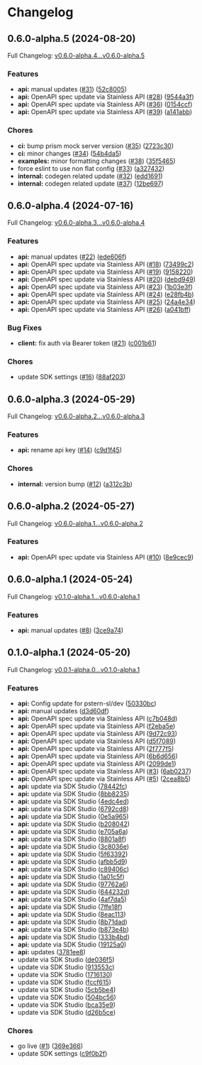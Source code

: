 # Changelog

## 0.6.0-alpha.5 (2024-08-20)

Full Changelog: [v0.6.0-alpha.4...v0.6.0-alpha.5](https://github.com/togethercomputer/together-typescript/compare/v0.6.0-alpha.4...v0.6.0-alpha.5)

### Features

* **api:** manual updates ([#31](https://github.com/togethercomputer/together-typescript/issues/31)) ([52c8005](https://github.com/togethercomputer/together-typescript/commit/52c800544043060963bf09ef10d3596d3855a86e))
* **api:** OpenAPI spec update via Stainless API ([#28](https://github.com/togethercomputer/together-typescript/issues/28)) ([9544a3f](https://github.com/togethercomputer/together-typescript/commit/9544a3f961b816fd59338db99b5f9b499dbfe832))
* **api:** OpenAPI spec update via Stainless API ([#36](https://github.com/togethercomputer/together-typescript/issues/36)) ([0154ccf](https://github.com/togethercomputer/together-typescript/commit/0154ccf0758b9ec9117b5a399eade3e51f49c5fd))
* **api:** OpenAPI spec update via Stainless API ([#39](https://github.com/togethercomputer/together-typescript/issues/39)) ([a141abb](https://github.com/togethercomputer/together-typescript/commit/a141abb2184e99a291eb5ea634fda71fca85f47b))


### Chores

* **ci:** bump prism mock server version ([#35](https://github.com/togethercomputer/together-typescript/issues/35)) ([2723c30](https://github.com/togethercomputer/together-typescript/commit/2723c30cd88f69fb77442faeb8a316bf1c5cde88))
* **ci:** minor changes ([#34](https://github.com/togethercomputer/together-typescript/issues/34)) ([54b4da5](https://github.com/togethercomputer/together-typescript/commit/54b4da54aeec098d154486f09ba52f6e8bc3f715))
* **examples:** minor formatting changes ([#38](https://github.com/togethercomputer/together-typescript/issues/38)) ([35f5465](https://github.com/togethercomputer/together-typescript/commit/35f546552c433af8d518db0b44f7fcd473c02eab))
* force eslint to use non flat config ([#33](https://github.com/togethercomputer/together-typescript/issues/33)) ([a327432](https://github.com/togethercomputer/together-typescript/commit/a327432973bc4f245ec272dcd58a7d0a4f117c09))
* **internal:** codegen related update ([#32](https://github.com/togethercomputer/together-typescript/issues/32)) ([edd1691](https://github.com/togethercomputer/together-typescript/commit/edd16911c877b06679f6f7759486e2ed442c94c5))
* **internal:** codegen related update ([#37](https://github.com/togethercomputer/together-typescript/issues/37)) ([12be697](https://github.com/togethercomputer/together-typescript/commit/12be697f897f91ce94edd5ec5fca6abe236a5135))

## 0.6.0-alpha.4 (2024-07-16)

Full Changelog: [v0.6.0-alpha.3...v0.6.0-alpha.4](https://github.com/togethercomputer/together-typescript/compare/v0.6.0-alpha.3...v0.6.0-alpha.4)

### Features

* **api:** manual updates ([#22](https://github.com/togethercomputer/together-typescript/issues/22)) ([ede606f](https://github.com/togethercomputer/together-typescript/commit/ede606f59f84e225cc6e799cbbee0ea195fbb4f6))
* **api:** OpenAPI spec update via Stainless API ([#18](https://github.com/togethercomputer/together-typescript/issues/18)) ([73499c2](https://github.com/togethercomputer/together-typescript/commit/73499c245624ee60f1f6147b208a0e426cf8a182))
* **api:** OpenAPI spec update via Stainless API ([#19](https://github.com/togethercomputer/together-typescript/issues/19)) ([9158220](https://github.com/togethercomputer/together-typescript/commit/9158220e7658b8998f45505a1d8c5652020f72f7))
* **api:** OpenAPI spec update via Stainless API ([#20](https://github.com/togethercomputer/together-typescript/issues/20)) ([debd949](https://github.com/togethercomputer/together-typescript/commit/debd949c0e86b7154fde3bcf951e2e7d1c25ba7a))
* **api:** OpenAPI spec update via Stainless API ([#23](https://github.com/togethercomputer/together-typescript/issues/23)) ([1b03e3f](https://github.com/togethercomputer/together-typescript/commit/1b03e3f15f70fce8a6be6b849c48b76feff6ac6a))
* **api:** OpenAPI spec update via Stainless API ([#24](https://github.com/togethercomputer/together-typescript/issues/24)) ([e28fb4b](https://github.com/togethercomputer/together-typescript/commit/e28fb4b688e6919e941349a7a5ee838543af20ef))
* **api:** OpenAPI spec update via Stainless API ([#25](https://github.com/togethercomputer/together-typescript/issues/25)) ([24a4e34](https://github.com/togethercomputer/together-typescript/commit/24a4e341c39fe768b60f912a94be1ad9e170faed))
* **api:** OpenAPI spec update via Stainless API ([#26](https://github.com/togethercomputer/together-typescript/issues/26)) ([a041bff](https://github.com/togethercomputer/together-typescript/commit/a041bff299477b131239591e977b98cdc793442f))


### Bug Fixes

* **client:** fix auth via Bearer token ([#21](https://github.com/togethercomputer/together-typescript/issues/21)) ([c001b61](https://github.com/togethercomputer/together-typescript/commit/c001b61b4ecdec0705909e1aba6380937dfb58cf))


### Chores

* update SDK settings ([#16](https://github.com/togethercomputer/together-typescript/issues/16)) ([88af203](https://github.com/togethercomputer/together-typescript/commit/88af20394bc6befa762f6121ba70ca04c7eeb088))

## 0.6.0-alpha.3 (2024-05-29)

Full Changelog: [v0.6.0-alpha.2...v0.6.0-alpha.3](https://github.com/togethercomputer/together-typescript/compare/v0.6.0-alpha.2...v0.6.0-alpha.3)

### Features

* **api:** rename api key ([#14](https://github.com/togethercomputer/together-typescript/issues/14)) ([c9d1f45](https://github.com/togethercomputer/together-typescript/commit/c9d1f451bd170295353f4484f1b271f7f2892602))


### Chores

* **internal:** version bump ([#12](https://github.com/togethercomputer/together-typescript/issues/12)) ([a312c3b](https://github.com/togethercomputer/together-typescript/commit/a312c3b1e52be5983754228b1509c247edcf2795))

## 0.6.0-alpha.2 (2024-05-27)

Full Changelog: [v0.6.0-alpha.1...v0.6.0-alpha.2](https://github.com/togethercomputer/together-typescript/compare/v0.6.0-alpha.1...v0.6.0-alpha.2)

### Features

* **api:** OpenAPI spec update via Stainless API ([#10](https://github.com/togethercomputer/together-typescript/issues/10)) ([8e9cec9](https://github.com/togethercomputer/together-typescript/commit/8e9cec913cebef2362d7727032b15ca0a19b8be1))

## 0.6.0-alpha.1 (2024-05-24)

Full Changelog: [v0.1.0-alpha.1...v0.6.0-alpha.1](https://github.com/togethercomputer/together-typescript/compare/v0.1.0-alpha.1...v0.6.0-alpha.1)

### Features

* **api:** manual updates ([#8](https://github.com/togethercomputer/together-typescript/issues/8)) ([3ce9a74](https://github.com/togethercomputer/together-typescript/commit/3ce9a747725b5f5c2c08df6d3402a01c93614e76))

## 0.1.0-alpha.1 (2024-05-20)

Full Changelog: [v0.0.1-alpha.0...v0.1.0-alpha.1](https://github.com/togethercomputer/together-typescript/compare/v0.0.1-alpha.0...v0.1.0-alpha.1)

### Features

* **api:** Config update for pstern-sl/dev ([50330bc](https://github.com/togethercomputer/together-typescript/commit/50330bc2c5da638c948219558182f1aff9a21111))
* **api:** manual updates ([d3d60df](https://github.com/togethercomputer/together-typescript/commit/d3d60dfbc094879af69fda21d58f0d3147ef914d))
* **api:** OpenAPI spec update via Stainless API ([c7b048d](https://github.com/togethercomputer/together-typescript/commit/c7b048d7b1965141f210550fef7eb3493a6eb5f4))
* **api:** OpenAPI spec update via Stainless API ([f2eba5e](https://github.com/togethercomputer/together-typescript/commit/f2eba5e21b4a6e0e1d9b312662393e4828a531e4))
* **api:** OpenAPI spec update via Stainless API ([9d72c93](https://github.com/togethercomputer/together-typescript/commit/9d72c93c6698c1985867eb382db0c0f4b81dd605))
* **api:** OpenAPI spec update via Stainless API ([d5f7089](https://github.com/togethercomputer/together-typescript/commit/d5f7089b870c0faa7c04b042cdd24173b6e012dc))
* **api:** OpenAPI spec update via Stainless API ([2f777f5](https://github.com/togethercomputer/together-typescript/commit/2f777f5f9de1e821ee5b9fd0706e4e02c4dc63a3))
* **api:** OpenAPI spec update via Stainless API ([6b6d656](https://github.com/togethercomputer/together-typescript/commit/6b6d6564f3b98d1cb48bc488085210b1f7ddaaaf))
* **api:** OpenAPI spec update via Stainless API ([2099de1](https://github.com/togethercomputer/together-typescript/commit/2099de109f0d798ce48ec636249f557a9bdc6579))
* **api:** OpenAPI spec update via Stainless API ([#3](https://github.com/togethercomputer/together-typescript/issues/3)) ([6ab0237](https://github.com/togethercomputer/together-typescript/commit/6ab02377ad427723c9d9ea53cf7bd0c772dbe2df))
* **api:** OpenAPI spec update via Stainless API ([#5](https://github.com/togethercomputer/together-typescript/issues/5)) ([2cea8b5](https://github.com/togethercomputer/together-typescript/commit/2cea8b5114f1071ca29df793a5ee2b0c7d4774ce))
* **api:** update via SDK Studio ([78442fc](https://github.com/togethercomputer/together-typescript/commit/78442fca117034ecaea5fdfddf9b24d9cf71978a))
* **api:** update via SDK Studio ([8bb8235](https://github.com/togethercomputer/together-typescript/commit/8bb823563bc88ae7bfb22e99ac939b95e6c61e39))
* **api:** update via SDK Studio ([4edc4ed](https://github.com/togethercomputer/together-typescript/commit/4edc4edd1dd7d32dcf6ff3afae908097dcb647b7))
* **api:** update via SDK Studio ([6792cd8](https://github.com/togethercomputer/together-typescript/commit/6792cd88e8ec9064bd32ff8973238eafe790dfcc))
* **api:** update via SDK Studio ([0e5a965](https://github.com/togethercomputer/together-typescript/commit/0e5a96559e99ffb2da1add0fe873b9db0614fb6d))
* **api:** update via SDK Studio ([b208042](https://github.com/togethercomputer/together-typescript/commit/b20804268af988611db28da6afae730712958873))
* **api:** update via SDK Studio ([e705a6a](https://github.com/togethercomputer/together-typescript/commit/e705a6addd3f99b56817ab4dc11021bd359f9348))
* **api:** update via SDK Studio ([8801a8f](https://github.com/togethercomputer/together-typescript/commit/8801a8f617e5bd32685ae17e13fc4c65bf7cdd4b))
* **api:** update via SDK Studio ([3c8036e](https://github.com/togethercomputer/together-typescript/commit/3c8036ef7009b87a6b64697c34b2d102083027a9))
* **api:** update via SDK Studio ([5f63392](https://github.com/togethercomputer/together-typescript/commit/5f63392d36fad5de5f6b405059fd4baf32f17a9f))
* **api:** update via SDK Studio ([afbb5d9](https://github.com/togethercomputer/together-typescript/commit/afbb5d99eb68815a2e7d4605db60bd24a62ba55d))
* **api:** update via SDK Studio ([c89406c](https://github.com/togethercomputer/together-typescript/commit/c89406c20e264fa1df9609f777023416f5ed600c))
* **api:** update via SDK Studio ([1a01c5f](https://github.com/togethercomputer/together-typescript/commit/1a01c5f368ec4fc91051813e9f33d34635436503))
* **api:** update via SDK Studio ([97762a6](https://github.com/togethercomputer/together-typescript/commit/97762a661940c4e80e620a9ab162af78889e2090))
* **api:** update via SDK Studio ([644232d](https://github.com/togethercomputer/together-typescript/commit/644232dc7c9f28e95f16220a4ba21d31ca5826dd))
* **api:** update via SDK Studio ([4af7da5](https://github.com/togethercomputer/together-typescript/commit/4af7da5d4134b0299e11fc8458f438789684f78b))
* **api:** update via SDK Studio ([7ffe18f](https://github.com/togethercomputer/together-typescript/commit/7ffe18fd3abc362b37aa2f4f7b82529b4896f472))
* **api:** update via SDK Studio ([8eac113](https://github.com/togethercomputer/together-typescript/commit/8eac113748917b70dcdc0623a4d3243f65a49be6))
* **api:** update via SDK Studio ([8b71dad](https://github.com/togethercomputer/together-typescript/commit/8b71dad78f8ba7443b6766c964ec2411ca71dd59))
* **api:** update via SDK Studio ([b873e4b](https://github.com/togethercomputer/together-typescript/commit/b873e4b3ae640c16469d0c85e9860a1d276b0059))
* **api:** update via SDK Studio ([333b4bd](https://github.com/togethercomputer/together-typescript/commit/333b4bdca14067ec7bb197837238cc86c220da31))
* **api:** update via SDK Studio ([19125a0](https://github.com/togethercomputer/together-typescript/commit/19125a048531d03cc334eb11919a01954fa3d252))
* **api:** updates ([3781ee8](https://github.com/togethercomputer/together-typescript/commit/3781ee8ac2e8cf333138899e6982ddfe5c378319))
* update via SDK Studio ([de036f5](https://github.com/togethercomputer/together-typescript/commit/de036f590bcdbec7cc351156b104e75c32060219))
* update via SDK Studio ([913553c](https://github.com/togethercomputer/together-typescript/commit/913553c1e7835bd519e19c68dedaf57e2ed5321a))
* update via SDK Studio ([1716130](https://github.com/togethercomputer/together-typescript/commit/1716130854861f53fae7841ad8e00c1dc7e32e61))
* update via SDK Studio ([fccf615](https://github.com/togethercomputer/together-typescript/commit/fccf615c0da30d502762abde371145f5094c6540))
* update via SDK Studio ([5cb5be4](https://github.com/togethercomputer/together-typescript/commit/5cb5be4089a39c0c8237f5426dc41f1e03c3c3c0))
* update via SDK Studio ([504bc56](https://github.com/togethercomputer/together-typescript/commit/504bc56dd6f34388209e89b9df2808dff49d9124))
* update via SDK Studio ([bca35e9](https://github.com/togethercomputer/together-typescript/commit/bca35e9e867f7adb3367ebe06492f43327924324))
* update via SDK Studio ([d26b5ce](https://github.com/togethercomputer/together-typescript/commit/d26b5ceeee5fbad12ad262e1f9d4d045ba2468e1))


### Chores

* go live ([#1](https://github.com/togethercomputer/together-typescript/issues/1)) ([369e366](https://github.com/togethercomputer/together-typescript/commit/369e366e91d0d41ff51f83153aac4387262881cb))
* update SDK settings ([c9f0b2f](https://github.com/togethercomputer/together-typescript/commit/c9f0b2f5ba4a2c8c934b67f481b13480b4ac21cf))

